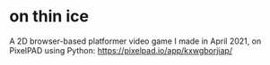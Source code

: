 # on thin ice

A 2D browser-based platformer video game I made in April 2021, on PixelPAD using Python: https://pixelpad.io/app/kxwgborjiap/
